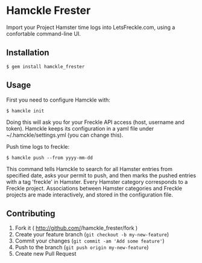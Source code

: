 # Hamckle Frester

Import your Project Hamster time logs into LetsFreckle.com, using a confortable command-line UI.


## Installation

    $ gem install hamckle_frester


## Usage

First you need to configure Hamckle with:

    $ hamckle init

Doing this will ask you for your Freckle API access (host, username and token).
Hamckle keeps its configuration in a yaml file under ~/.hamckle/settings.yml (you can change this).

Push time logs to freckle:

    $ hamckle push --from yyyy-mm-dd

This command tells Hamckle to search for all Hamster entries from specified date, asks your permit to push, and then marks the pushed entries with a tag 'freckle' in Hamster.
Every Hamster category corresponds to a Freckle project. Associations between Hamster categories and Freckle projects are made interactively, and stored in the configuration file.


## Contributing

1. Fork it ( http://github.com/<my-github-username>/hamckle_frester/fork )
2. Create your feature branch (`git checkout -b my-new-feature`)
3. Commit your changes (`git commit -am 'Add some feature'`)
4. Push to the branch (`git push origin my-new-feature`)
5. Create new Pull Request
